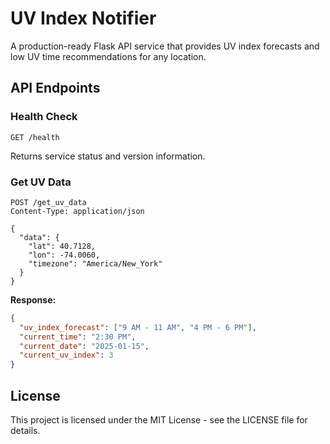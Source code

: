 # UV Index Notifier

A production-ready Flask API service that provides UV index forecasts and low UV time recommendations for any location.


## API Endpoints

### Health Check
```http
GET /health
```
Returns service status and version information.

### Get UV Data
```http
POST /get_uv_data
Content-Type: application/json

{
  "data": {
    "lat": 40.7128,
    "lon": -74.0060,
    "timezone": "America/New_York"
  }
}
```

**Response:**
```json
{
  "uv_index_forecast": ["9 AM - 11 AM", "4 PM - 6 PM"],
  "current_time": "2:30 PM",
  "current_date": "2025-01-15",
  "current_uv_index": 3
}
```

## License

This project is licensed under the MIT License - see the LICENSE file for details.
